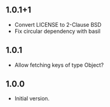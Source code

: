 ## 1.0.1+1

* Convert LICENSE to 2-Clause BSD
* Fix circular dependency with basil

## 1.0.1

* Allow fetching keys of type Object?

## 1.0.0

* Initial version.
